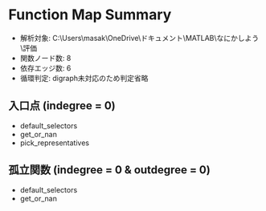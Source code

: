 # Function Map Summary

- 解析対象: C:\Users\masak\OneDrive\ドキュメント\MATLAB\なにかしよう\評価
- 関数ノード数: 8
- 依存エッジ数: 6
- 循環判定: digraph未対応のため判定省略

## 入口点 (indegree = 0)
- default_selectors
- get_or_nan
- pick_representatives

## 孤立関数 (indegree = 0 & outdegree = 0)
- default_selectors
- get_or_nan
